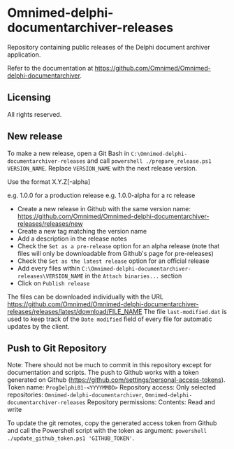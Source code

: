 # Omnimed-delphi-documentarchiver-releases
Repository containing public releases of the Delphi document archiver application.

Refer to the documentation at https://github.com/Omnimed/Omnimed-delphi-documentarchiver.

## Licensing
All rights reserved.

## New release
To make a new release, open a Git Bash in `C:\Omnimed-delphi-documentarchiver-releases` and call `powershell ./prepare_release.ps1 VERSION_NAME`. Replace `VERSION_NAME` with the next release version.

Use the format X.Y.Z[-alpha]

e.g. 1.0.0 for a production release
e.g. 1.0.0-alpha for a rc release

- Create a new release in Github with the same version name: https://github.com/Omnimed/Omnimed-delphi-documentarchiver-releases/releases/new
- Create a new tag matching the version name
- Add a description in the release notes
- Check the `Set as a pre-release` option for an alpha release (note that files will only be downloadable from Github's page for pre-releases)
- Check the `Set as the latest release` option for an official release
- Add every files within `C:\Omnimed-delphi-documentarchiver-releases\VERSION_NAME` in the `Attach binaries...` section
- Click on `Publish release`

The files can be downloaded individually with the URL https://github.com/Omnimed/Omnimed-delphi-documentarchiver-releases/releases/latest/download/FILE_NAME
The file `last-modified.dat` is used to keep track of the `Date modified` field of every file for automatic updates by the client.

## Push to Git Repository
Note: There should not be much to commit in this repository except for documentation and scripts.
The push to Github works with a token generated on Github (https://github.com/settings/personal-access-tokens).
Token name: `ProgDelphi01-<YYYYMMDD>`
Repository access: Only selected repositories: `Omnimed-delphi-documentarchiver`, `Omnimed-delphi-documentarchiver-releases`
Repository permissions: Contents: Read and write

To update the git remotes, copy the generated access token from Github and call the Powershell script with the token as argument: `powershell ./update_github_token.ps1 'GITHUB_TOKEN'`.